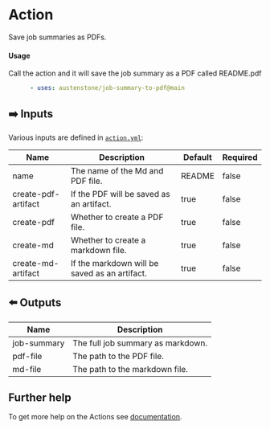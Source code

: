 # Action

Save job summaries as PDFs.

#### Usage
Call the action and it will save the job summary as a PDF called README.pdf

```yml
      - uses: austenstone/job-summary-to-pdf@main
```

## ➡️ Inputs
Various inputs are defined in [`action.yml`](action.yml):

| Name | Description | Default | Required |
| --- | - | - | - |
| name | The name of the Md and PDF file. | README | false |
| create-pdf-artifact | If the PDF will be saved as an artifact. | true | false |
| create-pdf | Whether to create a PDF file. | true | false |
| create-md | Whether to create a markdown file. | true | false |
| create-md-artifact | If the markdown will be saved as an artifact. | true | false |

## ⬅️ Outputs
| Name | Description |
| --- | - |
| job-summary | The full job summary as markdown. |
| pdf-file | The path to the PDF file. |
| md-file | The path to the markdown file. |

## Further help
To get more help on the Actions see [documentation](https://docs.github.com/en/actions).
